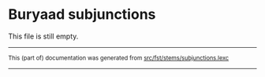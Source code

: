 # Buryaad subjunctions

This file is still empty.

* * *

<small>This (part of) documentation was generated from [src/fst/stems/subjunctions.lexc](https://github.com/giellalt/lang-bxr/blob/main/src/fst/stems/subjunctions.lexc)</small>

---

